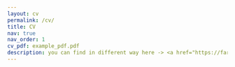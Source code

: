 ```yaml
---
layout: cv
permalink: /cv/
title: CV
nav: true
nav_order: 1
cv_pdf: example_pdf.pdf
description: you can find in different way here -> <a href="https://farhadinia0.gitlab.io/farhadinia">[Résumé] </a>.
---
```


